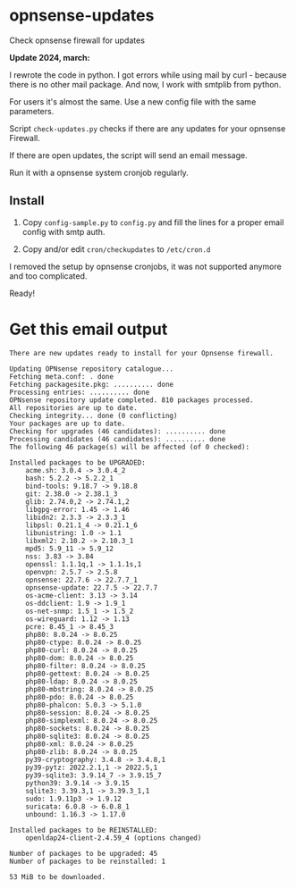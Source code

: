 # opnsense-updates
Check opnsense firewall for updates

**Update 2024, march:**

I rewrote the code in python. I got errors while using mail by curl - because there is no other mail package. And now, I work with smtplib from python.

For users it's almost the same. Use a new config file with the same parameters.

Script `check-updates.py` checks if there are any updates for your opnsense Firewall.

If there are open updates, the script will send an email message.

Run it with a opnsense system cronjob regularly.

## Install
1. Copy `config-sample.py` to `config.py`
and fill the lines for a proper email config with smtp auth.

2. Copy and/or edit `cron/checkupdates` to `/etc/cron.d`
	
I removed the setup by opnsense cronjobs, it was not supported anymore and too complicated.

Ready!

# Get this email output

	There are new updates ready to install for your Opnsense firewall.

	Updating OPNsense repository catalogue...
	Fetching meta.conf: . done
	Fetching packagesite.pkg: .......... done
	Processing entries: .......... done
	OPNsense repository update completed. 810 packages processed.
	All repositories are up to date.
	Checking integrity... done (0 conflicting)
	Your packages are up to date.
	Checking for upgrades (46 candidates): .......... done
	Processing candidates (46 candidates): .......... done
	The following 46 package(s) will be affected (of 0 checked):

	Installed packages to be UPGRADED:
	    acme.sh: 3.0.4 -> 3.0.4_2
	    bash: 5.2.2 -> 5.2.2_1
	    bind-tools: 9.18.7 -> 9.18.8
	    git: 2.38.0 -> 2.38.1_3
	    glib: 2.74.0,2 -> 2.74.1,2
	    libgpg-error: 1.45 -> 1.46
	    libidn2: 2.3.3 -> 2.3.3_1
	    libpsl: 0.21.1_4 -> 0.21.1_6
	    libunistring: 1.0 -> 1.1
	    libxml2: 2.10.2 -> 2.10.3_1
	    mpd5: 5.9_11 -> 5.9_12
	    nss: 3.83 -> 3.84
	    openssl: 1.1.1q,1 -> 1.1.1s,1
	    openvpn: 2.5.7 -> 2.5.8
	    opnsense: 22.7.6 -> 22.7.7_1
	    opnsense-update: 22.7.5 -> 22.7.7
	    os-acme-client: 3.13 -> 3.14
	    os-ddclient: 1.9 -> 1.9_1
	    os-net-snmp: 1.5_1 -> 1.5_2
	    os-wireguard: 1.12 -> 1.13
	    pcre: 8.45_1 -> 8.45_3
	    php80: 8.0.24 -> 8.0.25
	    php80-ctype: 8.0.24 -> 8.0.25
	    php80-curl: 8.0.24 -> 8.0.25
	    php80-dom: 8.0.24 -> 8.0.25
	    php80-filter: 8.0.24 -> 8.0.25
	    php80-gettext: 8.0.24 -> 8.0.25
	    php80-ldap: 8.0.24 -> 8.0.25
	    php80-mbstring: 8.0.24 -> 8.0.25
	    php80-pdo: 8.0.24 -> 8.0.25
	    php80-phalcon: 5.0.3 -> 5.1.0
	    php80-session: 8.0.24 -> 8.0.25
	    php80-simplexml: 8.0.24 -> 8.0.25
	    php80-sockets: 8.0.24 -> 8.0.25
	    php80-sqlite3: 8.0.24 -> 8.0.25
	    php80-xml: 8.0.24 -> 8.0.25
	    php80-zlib: 8.0.24 -> 8.0.25
	    py39-cryptography: 3.4.8 -> 3.4.8,1
	    py39-pytz: 2022.2.1,1 -> 2022.5,1
	    py39-sqlite3: 3.9.14_7 -> 3.9.15_7
	    python39: 3.9.14 -> 3.9.15
	    sqlite3: 3.39.3,1 -> 3.39.3_1,1
	    sudo: 1.9.11p3 -> 1.9.12
	    suricata: 6.0.8 -> 6.0.8_1
	    unbound: 1.16.3 -> 1.17.0

	Installed packages to be REINSTALLED:
	    openldap24-client-2.4.59_4 (options changed)

	Number of packages to be upgraded: 45
	Number of packages to be reinstalled: 1

	53 MiB to be downloaded.
